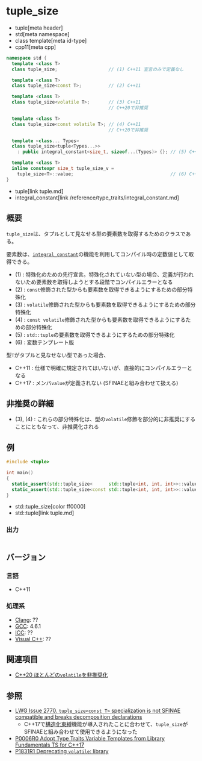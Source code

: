 # tuple_size
* tuple[meta header]
* std[meta namespace]
* class template[meta id-type]
* cpp11[meta cpp]

```cpp
namespace std {
  template <class T>
  class tuple_size;                   // (1) C++11 宣言のみで定義なし

  template <class T>
  class tuple_size<const T>;          // (2) C++11

  template <class T>
  class tuple_size<volatile T>;       // (3) C++11
                                      // C++20で非推奨

  template <class T>
  class tuple_size<const volatile T>; // (4) C++11
                                      // C++20で非推奨

  template <class... Types>
  class tuple_size<tuple<Types...>>
    : public integral_constant<size_t, sizeof...(Types)> {}; // (5) C++11

  template <class T>
  inline constexpr size_t tuple_size_v =
    tuple_size<T>::value;                                    // (6) C++17
}
```
* tuple[link tuple.md]
* integral_constant[link /reference/type_traits/integral_constant.md]

## 概要
`tuple_size`は、タプルとして見なせる型の要素数を取得するためのクラスである。

要素数は、[`integral_constant`](/reference/type_traits/integral_constant.md)の機能を利用してコンパイル時の定数値として取得できる。

- (1) : 特殊化のための先行宣言。特殊化されていない型の場合、定義が行われないため要素数を取得しようとする段階でコンパイルエラーとなる
- (2) : `const`修飾された型からも要素数を取得できるようにするための部分特殊化
- (3) : `volatile`修飾された型からも要素数を取得できるようにするための部分特殊化
- (4) : `const volatile`修飾された型からも要素数を取得できるようにするための部分特殊化
- (5) : `std::tuple`の要素数を取得できるようにするための部分特殊化
- (6) : 変数テンプレート版


型`T`がタプルと見なせない型であった場合、

- C++11 : 仕様で明確に規定されてはいないが、直接的にコンパイルエラーとなる
- C++17 : メンバ`value`が定義されない (SFINAEと組み合わせて扱える)


## 非推奨の詳細
- (3), (4) : これらの部分特殊化は、型の`volatile`修飾を部分的に非推奨にすることにともなって、非推奨化される


## 例

```cpp example
#include <tuple>

int main()
{
  static_assert(std::tuple_size<      std::tuple<int, int, int>>::value == 3, "");
  static_assert(std::tuple_size<const std::tuple<int, int, int>>::value == 3, "");
}
```
* std::tuple_size[color ff0000]
* std::tuple[link tuple.md]

### 出力
```
```

## バージョン
### 言語
- C++11

### 処理系
- [Clang](/implementation.md#clang): ??
- [GCC](/implementation.md#gcc): 4.6.1
- [ICC](/implementation.md#icc): ??
- [Visual C++](/implementation.md#visual_cpp): ??


## 関連項目
- [C++20 ほとんどの`volatile`を非推奨化](/lang/cpp20/cpp20/deprecating_volatile.md.nolink)


## 参照
- [LWG Issue 2770. `tuple_size<const T>` specialization is not SFINAE compatible and breaks decomposition declarations](https://wg21.cmeerw.net/lwg/issue2770)
    - C++17で[構造化束縛](/lang/cpp17/structured_bindings.md)機能が導入されたことに合わせて、`tuple_size`がSFINAEと組み合わせて使用できるようになった
- [P0006R0 Adopt Type Traits Variable Templates from Library Fundamentals TS for C++17](http://www.open-std.org/jtc1/sc22/wg21/docs/papers/2015/p0006r0.html)
- [P1831R1 Deprecating `volatile`: library](http://www.open-std.org/jtc1/sc22/wg21/docs/papers/2020/p1831r1.html)
